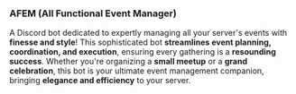 ### AFEM (All Functional Event Manager)

A Discord bot dedicated to expertly managing all your server's events with <b>finesse and style</b>! This sophisticated bot <b>streamlines event planning, coordination, and execution</b>, ensuring every gathering is a <b>resounding success</b>. Whether you're organizing a <b>small meetup</b> or a <b>grand celebration</b>, this bot is your ultimate event management companion, bringing <b>elegance and efficiency</b> to your server.

